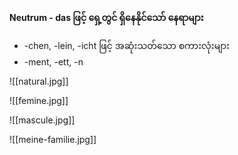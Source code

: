 
**Neutrum - das ဖြင့် ရှေ့တွင် ရှိနေနိုင်သော် နေရာများ**

* -chen, -lein, -icht ဖြင့် အဆုံးသတ်သော စကားလုံးများ
* -ment, -ett, -n

![[natural.jpg]]

![[femine.jpg]]

![[mascule.jpg]]

![[meine-familie.jpg]]

